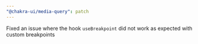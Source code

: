 ```yaml
---
"@chakra-ui/media-query": patch
---
```


Fixed an issue where the hook `useBreakpoint` did not work as expected with
custom breakpoints
